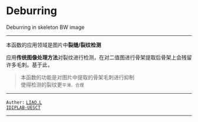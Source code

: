 # Deburring
Deburring in skeleton BW image
***
本函数的应用领域是图片中**裂缝/裂纹检测** <br>

应用**传统图像处理方法**对裂纹进行检测，在对二值图进行骨架提取后骨架上会残留<br>
许多毛刺。基于此，
>本函数的功能是对图片中提取的骨架毛刺进行抑制<br>
>使得检测的裂纹更`平滑、合理`<br>
***
```Auther:``` [```LIAO.L```](http://gispalab.uestc.edu.cn/studentNow/849.htm "Markdown") <br>
[```IDIPLAB·UESCT```](http://gispalab.uestc.edu.cn "Markdown")
***
